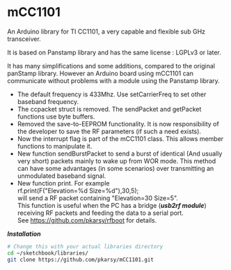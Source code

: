 # mCC1101
An Arduino library for TI CC1101, a very capable and flexible sub GHz transceiver.

It is based on Panstamp library and has the same license : LGPLv3 or later.

It has many simplifications and some additions, compared to the original panStamp library.
However an Arduino board using mCC1101 can communicate without problems with a module using
the Panstamp library.
- The default frequency is 433Mhz. Use setCarrierFreq to set other baseband frequency.
- The ccpacket struct is removed. The sendPacket and getPacket functions use byte buffers.
- Removed the save-to-EEPROM functionality. It is now
responsibility of the developer to save the RF parameters (if such a need exists).
- Now the interrupt flag is part of the mCC1101 class. This allows member functions to manipulate it.
- New function sendBurstPacket to send a burst of identical (And usually very short) packets mainly to wake up from WOR mode.
This method can have some advantages (in some scenarios) over transmitting an unmodulated baseband signal.
- New function print. For example<br/>
rf.print(F("Elevation=%d Size=%d"),30,5);<br/>
will send a RF packet containing "Elevation=30 Size=5".<br/>
This function is useful when the PC has a bridge (***usb2rf module***) receiving RF packets and feeding the data to a serial port.<br/>
See https://github.com/pkarsy/rfboot for details.

***Installation***

```sh
# Change this with your actual libraries directory
cd ~/sketchbook/libraries/
git clone https://github.com/pkarsy/mCC1101.git
```


